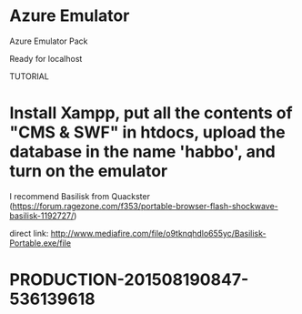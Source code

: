 # Azure Emulator
 Azure Emulator Pack

Ready for localhost

TUTORIAL
# Install Xampp, put all the contents of "CMS & SWF" in htdocs, upload the database in the name 'habbo', and turn on the emulator

I recommend Basilisk from Quackster (https://forum.ragezone.com/f353/portable-browser-flash-shockwave-basilisk-1192727/)

direct link: http://www.mediafire.com/file/o9tknqhdlo655yc/Basilisk-Portable.exe/file

# PRODUCTION-201508190847-536139618
